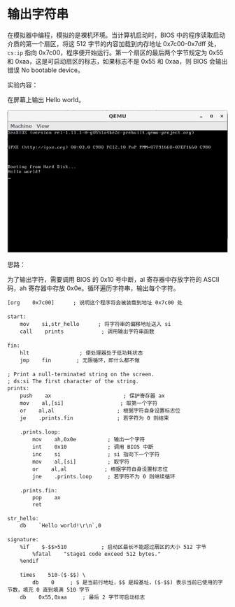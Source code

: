 # 输出字符串

在模拟器中编程，模拟的是裸机环境。当计算机启动时，BIOS 中的程序读取启动介质的第一个扇区，将这 512 字节的内容加载到内存地址 0x7c00-0x7dff 处，`cs:ip` 指向 0x7c00，程序便开始运行。第一个扇区的最后两个字节规定为 0x55 和 0xaa，这是可启动扇区的标志，如果标志不是 0x55 和 0xaa，则 BIOS 会输出错误 No bootable device。

实验内容：

在屏幕上输出 Hello world。

![](.gitbook/assets/output_string.jpg)

思路：

为了输出字符，需要调用 BIOS 的 0x10 号中断，al 寄存器中存放字符的 ASCII 码，ah 寄存器中存放 0x0e。循环遍历字符串，输出每个字符。

```text
[org    0x7c00]      ; 说明这个程序将会被装载到地址 0x7c00 处

start:
    mov    si,str_hello      ; 将字符串的偏移地址送入 si
    call    prints            ; 调用输出字符串函数

fin:
    hlt                ; 使处理器处于低功耗状态
    jmp    fin        ; 无限循环，即什么都不做

; Print a null-terminated string on the screen.
; ds:si The first character of the string.
prints:
    push    ax                       ; 保护寄存器 ax
    mov    al,[si]                  ; 取第一个字符
    or    al,al                    ; 根据字符自身设置标志位
    je    .prints.fin              ; 若字符为 0 则结束

    .prints.loop:
        mov    ah,0x0e          ; 输出一个字符
        int    0x10             ; 调用 BIOS 中断
        inc    si               ; si 指向下一个字符
        mov    al,[si]          ; 取字符
        or    al,al            ; 根据字符自身设置标志位
        jne    .prints.loop     ; 若字符不为 0 则继续循环

    .prints.fin:
        pop    ax
        ret

str_hello:
    db    `Hello world!\r\n`,0

signature:
    %if    $-$$>510           ; 启动区最长不能超过扇区的大小 512 字节
        %fatal    "stage1 code exceed 512 bytes."
    %endif

    times    510-($-$$) \
        db    0     ; $ 是当前行地址，$$ 是段基址，($-$$) 表示当前已使用的字节数，填充 0 直到填满 510 字节
    db    0x55,0xaa     ; 最后 2 字节可启动标志
```

#### 

